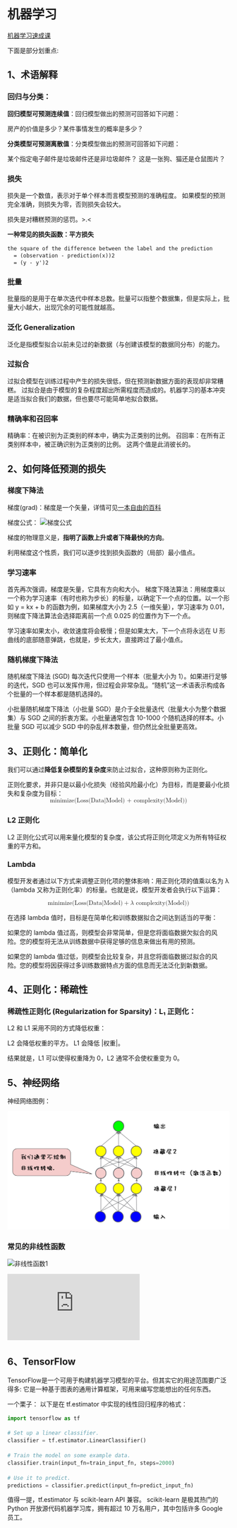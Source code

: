 # 机器学习

[机器学习速成课](https://developers.google.com/machine-learning/crash-course/)

下面是部分划重点:

## 1、术语解释

### 回归与分类：

**回归模型可预测连续值**：回归模型做出的预测可回答如下问题：

房产的价值是多少？某件事情发生的概率是多少？

**分类模型可预测离散值**：分类模型做出的预测可回答如下问题：

某个指定电子邮件是垃圾邮件还是非垃圾邮件？
这是一张狗、猫还是仓鼠图片？

### 损失

损失是一个数值，表示对于单个样本而言模型预测的准确程度。
如果模型的预测完全准确，则损失为零，否则损失会较大。

损失是对糟糕预测的惩罚。>.<

**一种常见的损失函数：平方损失**

```
the square of the difference between the label and the prediction
  = (observation - prediction(x))2
  = (y - y')2
```

### 批量

批量指的是用于在单次迭代中样本总数。批量可以指整个数据集，但是实际上，批量大小越大，出现冗余的可能性就越高。

### 泛化 Generalization

泛化是指模型拟合以前未见过的新数据（与创建该模型的数据同分布）的能力。

### 过拟合

过拟合模型在训练过程中产生的损失很低，但在预测新数据方面的表现却非常糟糕。
过拟合是由于模型的复杂程度超出所需程度而造成的。机器学习的基本冲突是适当拟合我们的数据，但也要尽可能简单地拟合数据。

### 精确率和召回率

精确率：在被识别为正类别的样本中，确实为正类别的比例。
召回率：在所有正类别样本中，被正确识别为正类别的比例。
这两个值是此消彼长的。

## 2、如何降低预测的损失

### 梯度下降法

梯度(grad)：梯度是一个矢量，详情可见[一本自由的百科](https://zh.wikipedia.org/wiki/梯度)

梯度公式：
![梯度公式](http://img.blog.csdn.net/20160325132321423)

梯度的物理意义是，**指明了函数上升或者下降最快的方向**。

利用梯度这个性质，我们可以逐步找到损失函数的（局部）最小值点。

### 学习速率

首先再次强调，梯度是矢量，它具有方向和大小。
梯度下降法算法：用梯度乘以一个称为学习速率（有时也称为步长）的标量，以确定下一个点的位置。以一个形如 y = kx + b 的函数为例，如果梯度大小为 2.5（一维矢量），学习速率为 0.01，则梯度下降法算法会选择距离前一个点 0.025 的位置作为下一个点。

学习速率如果太小，收敛速度将会极慢；但是如果太大，下一个点将永远在 U 形曲线的底部随意弹跳，也就是，步长太大，直接跨过了最小值点。

### 随机梯度下降法

随机梯度下降法 (SGD) 每次迭代只使用一个样本（批量大小为 1）。如果进行足够的迭代，SGD 也可以发挥作用，但过程会非常杂乱。“随机”这一术语表示构成各个批量的一个样本都是随机选择的。

小批量随机梯度下降法（小批量 SGD）是介于全批量迭代（批量大小为整个数据集）与 SGD 之间的折衷方案。小批量通常包含 10-1000 个随机选择的样本。小批量 SGD 可以减少 SGD 中的杂乱样本数量，但仍然比全批量更高效。

## 3、正则化：简单化

我们可以通过**降低复杂模型的复杂度**来防止过拟合，这种原则称为正则化。

正则化要求，并非只是以最小化损失（经验风险最小化）为目标，而是要最小化损失和复杂度为目标：
<math xmlns="http://www.w3.org/1998/Math/MathML" display="block">
  <mtext>minimize(Loss(Data|Model) + complexity(Model))</mtext>
</math>

###  L2 正则化

 L2 正则化公式可以用来量化模型的复杂度，该公式将正则化项定义为所有特征权重的平方和。

### Lambda

模型开发者通过以下方式来调整正则化项的整体影响：用正则化项的值乘以名为 &#x03BB; （lambda 又称为正则化率）的标量。也就是说，模型开发者会执行以下运算：

<math xmlns="http://www.w3.org/1998/Math/MathML" display="block">
  <mtext>minimize(Loss(Data|Model)</mtext>
  <mo>+</mo>
  <mi>&#x03BB;<!-- λ --></mi>
  <mtext>&#xA0;complexity(Model))</mtext>
</math>

在选择 lambda 值时，目标是在简单化和训练数据拟合之间达到适当的平衡：

如果您的 lambda 值过高，则模型会非常简单，但是您将面临数据欠拟合的风险。您的模型将无法从训练数据中获得足够的信息来做出有用的预测。

如果您的 lambda 值过低，则模型会比较复杂，并且您将面临数据过拟合的风险。您的模型将因获得过多训练数据特点方面的信息而无法泛化到新数据。

## 4、正则化：稀疏性

### 稀疏性正则化 (Regularization for Sparsity)：L₁ 正则化：

L2 和 L1 采用不同的方式降低权重：

L2 会降低权重的平方。
L1 会降低 |权重|。

结果就是，L1 可以使得权重降为 0，L2 通常不会使权重变为 0。

## 5、神经网络

神经网络图例：

![神经网络图示](imgs/SJWLImg.png)

### 常见的非线性函数

![非线性函数1](http://latex.codecogs.com/gif.latex?F(x)=\frac{1}{1+e^x})

![非线性函数2](http://latex.codecogs.com/gif.latex?F(x)=max(0,x))

## 6、TensorFlow

TensorFlow是一个可用于构建机器学习模型的平台。但其实它的用途范围要广泛得多: 它是一种基于图表的通用计算框架，可用来编写您能想出的任何东西。

一个栗子：
以下是在 tf.estimator 中实现的线性回归程序的格式：

``` python
import tensorflow as tf

# Set up a linear classifier.
classifier = tf.estimator.LinearClassifier()

# Train the model on some example data.
classifier.train(input_fn=train_input_fn, steps=2000)

# Use it to predict.
predictions = classifier.predict(input_fn=predict_input_fn)
```

值得一提，tf.estimator 与 scikit-learn API 兼容。 scikit-learn 是极其热门的 Python 开放源代码机器学习库，拥有超过 10 万名用户，其中包括许多 Google 员工。







